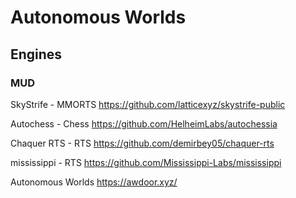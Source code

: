 # Autonomous Worlds

## Engines

### MUD

SkyStrife - MMORTS
https://github.com/latticexyz/skystrife-public

Autochess - Chess
https://github.com/HelheimLabs/autochessia

Chaquer RTS - RTS
https://github.com/demirbey05/chaquer-rts

mississippi - RTS
https://github.com/Mississippi-Labs/mississippi


Autonomous Worlds
https://awdoor.xyz/
